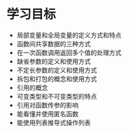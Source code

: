 # 学习目标



- 局部变量和全局变量的定义方式和特点
- 函数间共享数据的三种方式
- 在一次函数调用返回多个值的处理方式
- 缺省参数的定义和使用方式
- 不定长参数的定义和使用方式
- 拆包和打包的概念和使用方式
- 引用的概念
- 可变类型和不可变类型的特点
- 引用对函数传参的影响
- 能看懂并使用匿名函数
- 能使用列表推导式操作列表